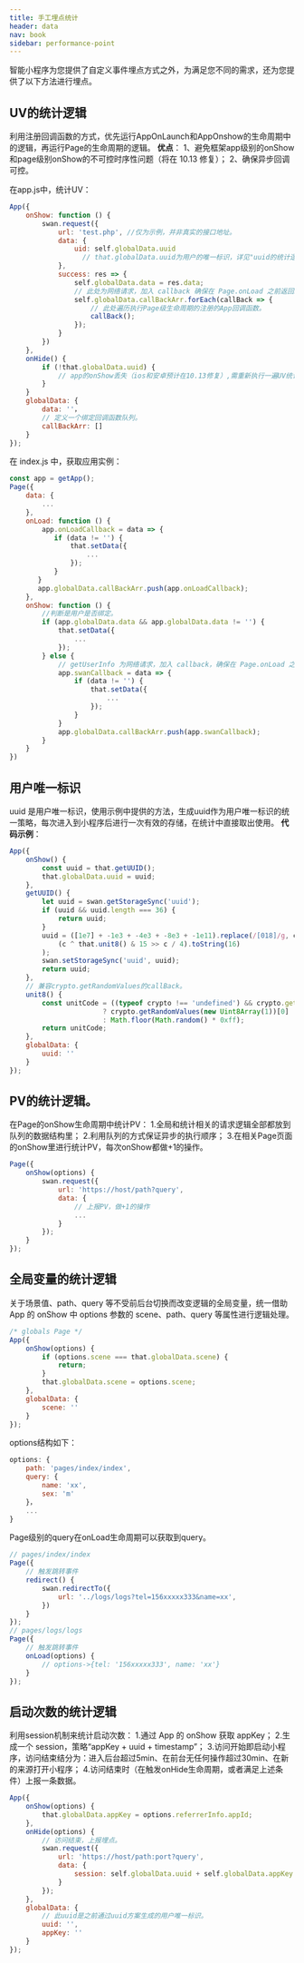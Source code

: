 ```yaml
---
title: 手工埋点统计
header: data
nav: book
sidebar: performance-point
---
```

智能小程序为您提供了自定义事件埋点方式之外，为满足您不同的需求，还为您提供了以下方法进行埋点。

## UV的统计逻辑

利用注册回调函数的方式，优先运行AppOnLaunch和AppOnshow的生命周期中的逻辑，再运行Page的生命周期的逻辑。
**优点**：
1、避免框架app级别的onShow和page级别onShow的不可控时序性问题（将在 10.13 修复）；
2、确保异步回调可控。

在app.js中，统计UV：

```js
App({
    onShow: function () {
        swan.request({
            url: 'test.php', //仅为示例，并非真实的接口地址。
            data: {
                uid: self.globalData.uuid
                  // that.globalData.uuid为用户的唯一标识，详见"uuid的统计逻辑"。
            },
            success: res => {
                self.globalData.data = res.data;
                // 此处为网络请求，加入 callback 确保在 Page.onLoad 之前返回。
                self.globalData.callBackArr.forEach(callBack => {
                    // 此处遍历执行Page级生命周期的注册的App回调函数。
                    callBack();
                });
            }
        })
    },
    onHide() {
        if (!that.globalData.uuid) {
            // app的onShow丢失（ios和安卓预计在10.13修复）,需重新执行一遍UV统计的逻辑。
        }
    }
    globalData: {
        data: ''，
        // 定义一个绑定回调函数队列。
        callBackArr: []
    }
});
```
在 index.js 中，获取应用实例：
```js
const app = getApp();
Page({
    data: {
        ...
    },
    onLoad: function () {
        app.onLoadCallback = data => {
           if (data != '') {
               that.setData({
                   ...
               });
           }
       }
       app.globalData.callBackArr.push(app.onLoadCallback);
    },
    onShow: function () {
        //判断是用户是否绑定。
        if (app.globalData.data && app.globalData.data != '') {
            that.setData({
                ...
            });
        } else {
            // getUserInfo 为网络请求，加入 callback，确保在 Page.onLoad 之前返回。
            app.swanCallback = data => {
                if (data != '') {
                    that.setData({
                        ...
                    });
                }
            }
            app.globalData.callBackArr.push(app.swanCallback);
        }
    }
})
```

## 用户唯一标识

uuid 是用户唯一标识，使用示例中提供的方法，生成uuid作为用户唯一标识的统一策略，每次进入到小程序后进行一次有效的存储，在统计中直接取出使用。
**代码示例**：
```js
App({
    onShow() {
        const uuid = that.getUUID();
        that.globalData.uuid = uuid;
    },
    getUUID() {
        let uuid = swan.getStorageSync('uuid');
        if (uuid && uuid.length === 36) {
            return uuid;
        }
        uuid = ([1e7] + -1e3 + -4e3 + -8e3 + -1e11).replace(/[018]/g, c =>
            (c ^ that.unit8() & 15 >> c / 4).toString(16)
        );
        swan.setStorageSync('uuid', uuid);
        return uuid;
    },
    // 兼容crypto.getRandomValues的callBack。
    unit8() {
        const unitCode = ((typeof crypto !== 'undefined') && crypto.getRandomValues)
                       ? crypto.getRandomValues(new Uint8Array(1))[0]
                       : Math.floor(Math.random() * 0xff);
        return unitCode;
    },
    globalData: {
        uuid: ''
    }
});
```
## PV的统计逻辑。

在Page的onShow生命周期中统计PV：
1.全局和统计相关的请求逻辑全部都放到队列的数据结构里；
2.利用队列的方式保证异步的执行顺序；
3.在相关Page页面的onShow里进行统计PV，每次onShow都做+1的操作。
```js
Page({
    onShow(options) {
        swan.request({
            url: 'https://host/path?query',
            data: {
                // 上报PV，做+1的操作
                ...
            }   
        });
    }
});
```
## 全局变量的统计逻辑

关于场景值、path、query 等不受前后台切换而改变逻辑的全局变量，统一借助 App 的 onShow 中 options 参数的 scene、path、query 等属性进行逻辑处理。
```js
/* globals Page */
App({
    onShow(options) {
        if (options.scene === that.globalData.scene) {
            return;
        }
        that.globalData.scene = options.scene;
    },
    globalData: {
        scene: ''
    }
});
```
options结构如下：
```js
options: {
    path: 'pages/index/index',
    query: {
        name: 'xx',
        sex: 'm'
    }，
    ...
}
```
Page级别的query在onLoad生命周期可以获取到query。
```js
// pages/index/index
Page({
    // 触发跳转事件
    redirect() {
        swan.redirectTo({
            url: '../logs/logs?tel=156xxxxx333&name=xx',
        })
    }
});
// pages/logs/logs
Page({
    // 触发跳转事件
    onLoad(options) {
        // options->{tel: '156xxxxx333', name: 'xx'}
    }
});

```
## 启动次数的统计逻辑

利用session机制来统计启动次数：
1.通过 App 的 onShow 获取 appKey；
2.生成一个 session，策略“appKey + uuid + timestamp”；
3.访问开始即启动小程序，访问结束结分为：进入后台超过5min、在前台无任何操作超过30min、在新的来源打开小程序；
4.访问结束时（在触发onHide生命周期，或者满足上述条件）上报一条数据。
```js
App({
    onShow(options) {
        that.globalData.appKey = options.referrerInfo.appId;
    },
    onHide(options) {
        // 访问结束，上报埋点。
        swan.request({
            url: 'https://host/path:port?query',
            data: {
                session: self.globalData.uuid + self.globalData.appKey + Date.now()
            }
        });
    },
    globalData: {
        // 此uuid是之前通过uuid方案生成的用户唯一标识。
        uuid: '',
        appKey: ''
    }
});
```
